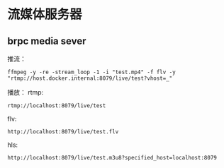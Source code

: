 # 流媒体服务器
## brpc media sever
推流：
```
ffmpeg -y -re -stream_loop -1 -i "test.mp4" -f flv -y "rtmp://host.docker.internal:8079/live/test?vhost=_"
```
播放：
rtmp: 
```
rtmp://localhost:8079/live/test
```
flv: 
```
http://localhost:8079/live/test.flv
```
hls: 
```
http://localhost:8079/live/test.m3u8?specified_host=localhost:8079
```

